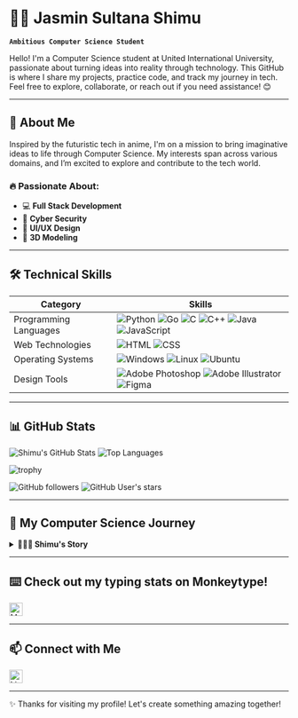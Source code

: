 # 👩‍💻 Jasmin Sultana Shimu

**`Ambitious Computer Science Student`**

Hello! I'm a Computer Science student at United International University, passionate about turning ideas into reality through technology. This GitHub is where I share my projects, practice code, and track my journey in tech. Feel free to explore, collaborate, or reach out if you need assistance! 😊

---

## 🚀 About Me

Inspired by the futuristic tech in anime, I'm on a mission to bring imaginative ideas to life through Computer Science. My interests span across various domains, and I’m excited to explore and contribute to the tech world.

### 🔥 Passionate About:
- 💻 **Full Stack Development**  
- 🔐 **Cyber Security**  
- 🎨 **UI/UX Design**  
- 🧱 **3D Modeling**

---

## 🛠️ Technical Skills

| Category              | Skills                                                                 |
|-----------------------|----------------------------------------------------------------------|
| Programming Languages | ![Python](https://img.shields.io/badge/Python-%233776AB?style=flat-square&logo=python&logoColor=white) ![Go](https://img.shields.io/badge/Go-%2300ADD8?style=flat-square&logo=Go&logoColor=white) ![C](https://img.shields.io/badge/C-%2300599C?style=flat-square&logo=C&logoColor=white) ![C++](https://img.shields.io/badge/C%2B%2B-%2300599C?style=flat-square&logo=C%2B%2B&logoColor=white) ![Java](https://img.shields.io/badge/Java-EC1B23?style=flat-square&logo=Java&logoColor=white) ![JavaScript](https://img.shields.io/badge/JavaScript-%23F7DF1E?style=flat-square&logo=JavaScript&logoColor=white) |
| Web Technologies      | ![HTML](https://img.shields.io/badge/HTML-%23E34F26?style=flat-square&logo=HTML5&logoColor=white) ![CSS](https://img.shields.io/badge/CSS-%231572B6?style=flat-square&logo=CSS3&logoColor=white) |
| Operating Systems     | ![Windows](https://img.shields.io/badge/Windows-%230078D4?style=flat-square&logo=Windows&logoColor=white) ![Linux](https://img.shields.io/badge/Linux-%23FCC624?style=flat-square&logo=Linux&logoColor=black) ![Ubuntu](https://img.shields.io/badge/Ubuntu-%23E95420?style=flat-square&logo=Ubuntu&logoColor=white) |
| Design Tools          | ![Adobe Photoshop](https://img.shields.io/badge/Adobe%20Photoshop-00CAFC?style=flat-square&logo=adobephotoshop&logoColor=001D26) ![Adobe Illustrator](https://img.shields.io/badge/Adobe%20Illustrator-%23FF9A00?style=flat-square&logo=adobeillustrator&logoColor=001D26) ![Figma](https://img.shields.io/badge/Figma-%23F24E1E?style=flat-square&logo=figma&logoColor=white) |

---

## 📊 GitHub Stats

![Shimu's GitHub Stats](https://github-readme-stats.vercel.app/api?username=Shimu-I&show_icons=true&theme=radical)
![Top Languages](https://github-readme-stats.vercel.app/api/top-langs/?username=Shimu-I&layout=compact&theme=tokyonight)


<!--

![](http://github-profile-summary-cards.vercel.app/api/cards/repos-per-language?username=Shimu-I&theme=default)
![](http://github-profile-summary-cards.vercel.app/api/cards/most-commit-language?username=Shimu-I&theme=default)
![](http://github-profile-summary-cards.vercel.app/api/cards/stats?username=Shimu-I&theme=default)
![](http://github-profile-summary-cards.vercel.app/api/cards/productive-time?username=Shimu-I&theme=default&utcOffset=8)
![](http://github-profile-summary-cards.vercel.app/api/cards/profile-details?username=Shimu-I&theme=default)
-->

<!--START_SECTION:recent_langs-->
<!-- The content of RECENT_LANGUAGES.md will be placed here -->
<!--END_SECTION:recent_langs-->


![trophy](https://github-profile-trophy.vercel.app/?username=Shimu-I&theme=gruvbox)

![GitHub followers](https://img.shields.io/github/followers/Shimu-I?label=Follow&style=social)
![GitHub User's stars](https://img.shields.io/github/stars/Shimu-I?affiliations=OWNER&style=social)

---

## 🌟 My Computer Science Journey

<details>
<summary><strong>👩🏼‍💻 Shimu's Story</strong></summary>

Hi, I'm Shimu! My love for technology was sparked by watching anime, where futuristic tech and passionate professionals inspired me to pursue Computer Science. The imaginative technologies in anime fascinate me, and I believe that every great invention starts with a spark of imagination. Through my studies and projects, I aim to bring my ideas to life and contribute to the tech world. This GitHub is my space to document my progress, share my work, and connect with others. Join me on this exciting journey!

</details>

---
## ⌨️ Check out my typing stats on Monkeytype!  
<a href="https://monkeytype.com/profile/dark_rai_491">
  <img align="center" alt="Monkeytype" width="24px" src="https://monkeytype.com/images/favicon/favicon-32x32.png" />
</a>

---
## 📫 Connect with Me
<a href="https://www.linkedin.com/in/jasmin-sultana-shimu-483709254/" target="_blank">
  <img align="center" alt="LinkedIn Profile" width="24px" src="https://raw.githubusercontent.com/Shimu-I/Shimu-I/master/Programing%20language%20icons/LinkedIn.png" />
</a>








<!-- Additional social links (uncomment to enable)
<a href="mailto:your.email@gmail.com">
  <img align="center" alt="Gmail" width="24px" src="https://github.com/Shimu-I/Shimu-I/raw/master/Programing%20language%20icons/Gmail.png" />
</a>
<a href="https://www.youtube.com/channel/UC44o1KerHIWmmZ2Ij4Yzn5A">
  <img align="center" alt="YouTube" width="24px" src="https://github.com/Shimu-I/Shimu-I/raw/master/Programing%20language%20icons/Youtube.png" />
</a>
<a href="https://www.facebook.com/shi.mu.927758/">
  <img align="center" alt="Facebook" width="24px" src="https://github.com/Shimu-I/Shimu-I/raw/master/Programing%20language%20icons/Facebook.png" />
</a>
-->

---

✨ Thanks for visiting my profile! Let's create something amazing together!
